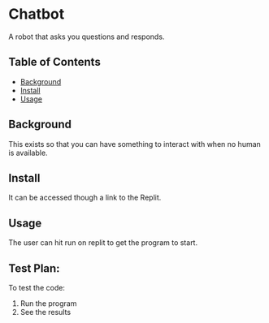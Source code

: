 # Chatbot
A robot that asks you questions and responds.
## Table of Contents
- [Background](#background)
- [Install](#install)
- [Usage](#usage)
## Background
This exists so that you can have something to interact with when no human is available.
## Install
It can be accessed though a link to the Replit.
## Usage
The user can hit run on replit to get the program to start.

## Test Plan:
To test the code:

1. Run the program
2. See the results